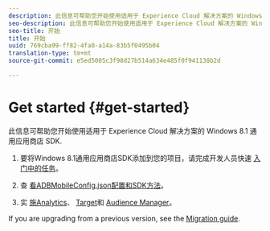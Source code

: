 ```yaml
---
description: 此信息可帮助您开始使用适用于 Experience Cloud 解决方案的 Windows 8.1 通用应用商店 SDK.
seo-description: 此信息可帮助您开始使用适用于 Experience Cloud 解决方案的 Windows 8.1 通用应用商店 SDK.
seo-title: 开始
title: 开始
uuid: 769cba99-ff82-4fa0-a14a-83b5f0495b04
translation-type: tm+mt
source-git-commit: e5ed5005c3f98d27b514a634e485f0f941138b2d

---
```



# Get started {#get-started}

此信息可帮助您开始使用适用于 Experience Cloud 解决方案的 Windows 8.1 通用应用商店 SDK.

1. 要将Windows 8.1通用应用商店SDK添加到您的项目，请完成开发人员快速 [入门中的任务](/help/windows-appstore/c-getting-started/dev-qs.md)。

1. 查 [看ADBMobileConfig.json配置](/help/windows-appstore/c-configuration/c.json.md)[和SDK方法](/help/windows-appstore/c-configuration/methods.md)。

1. 实 [施Analytics](/help/windows-appstore/analytics/analytics.md)、 [Target](/help/windows-appstore/target/target-methods.md)和 [Audience Manager](/help/windows-appstore/audiencemgmt/audience-manager-methods.md)。

If you are upgrading from a previous version, see the [Migration guide](/help/windows-appstore/migration-v3.md).
